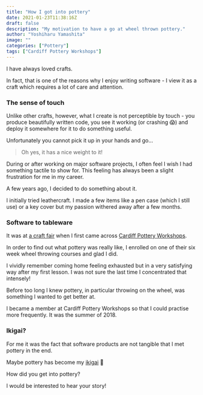 ```yaml
---
title: "How I got into pottery"
date: 2021-01-23T11:38:16Z
draft: false
description: "My motivation to have a go at wheel thrown pottery."
author: "Yoshiharu Yamashita"
image: ""
categories: ["Pottery"]
tags: ["Cardiff Pottery Workshops"]
---
```


I have always loved crafts.

In fact, that is one of the reasons why I enjoy writing software - I view it as a craft which requires a lot of care and attention.

### The sense of touch

Unlike other crafts, however, what I create is not perceptible by touch - you produce beautifully written code, you see it working (or crashing :scream:) and deploy it somewhere for it to do something useful.

Unfortunately you cannot pick it up in your hands and go...

> Oh yes, it has a nice weight to it!

During or after working on major software projects, I often feel I wish I had something tactile to show for. This feeling has always been a slight frustration for me in my career.

A few years ago, I decided to do something about it.

I initially tried leathercraft. I made a few items like a pen case (which I still use) or a key cover but my passion withered away after a few months.

### Software to tableware

It was at [a craft fair](https://www.craftfestival.co.uk/Cardiff) when I first came across [Cardiff Pottery Workshops](http://www.cardiffpotteryworkshops.com/).

In order to find out what pottery was really like, I enrolled on one of their six week wheel throwing courses and glad I did.

I vividly remember coming home feeling exhausted but in a very satisfying way after my first lesson. I was not sure the last time I concentrated that intensely!

Before too long I knew pottery, in particular throwing on the wheel, was something I wanted to get better at.

I became a member at Cardiff Pottery Workshops so that I could practise more frequently. It was the summer of 2018.

### Ikigai?

For me it was the fact that software products are not tangible that I met pottery in the end.

Maybe pottery has become my [ikigai](https://en.wikipedia.org/wiki/Ikigai) :thinking:

How did you get into pottery?

I would be interested to hear your story!